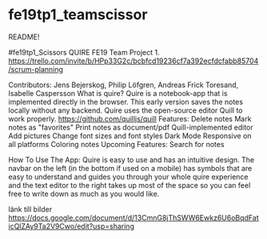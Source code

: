 # fe19tp1_teamscissor
README!

#fe19tp1_Scissors
QUIRE
FE19 Team Project 1. https://trello.com/invite/b/HPp33G2c/bcbfcd19236cf7a392ecfdcfabb85704/scrum-planning

Contributors:
Jens Bejerskog, Philip Löfgren, Andreas Frick Toresand, Isabelle Caspersson
What is quire?
Quire is a notebook-app that is implemented directly in the browser. This early version saves the notes locally without any backend. 
Quire uses the open-source editor Quill to work properly. https://github.com/quilljs/quill
Features:
Delete notes
Mark notes as "favorites"
Print notes as document/pdf
Quill-implemented editor
Add pictures
Change font sizes and font styles
Dark Mode
Responsive on all platforms
Coloring notes
Upcoming Features:
Search for notes
 
How To Use The App:
Quire is easy to use and has an intuitive design. The navbar on the left (in the bottom if used on a mobile) has symbols that are easy to understand and guides you through your whole quire experience and the text editor to the right takes up most of the space so you can feel free to write down as much as you would like.
 





länk till bilder https://docs.google.com/document/d/13CmnG8jThSWW6Ewkz6U6oBqdFaticQlZAy9Ta2V9Cwo/edit?usp=sharing
